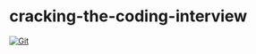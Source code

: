 # cracking-the-coding-interview

[![Git](https://app.soluble.cloud/api/v1/public/badges/2f462f91-dd75-458f-8402-2eac8edc3817.svg?orgId=498499820349)](https://app.soluble.cloud/repos/details/github.com/jeffkwiat/cracking-the-coding-interview?orgId=498499820349)  


